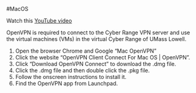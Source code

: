 #MacOS

Watch this [YouTube video](https://youtu.be/6_bjBZ8LgM4)

OpenVPN is required to connect to the Cyber Range VPN server and use the virtual machines (VMs) in the virtual Cyber Range of UMass Lowell.

1. Open the browser Chrome and Google “Mac OpenVPN” 
2. Click the website “OpenVPN Client Connect For Mac OS | OpenVPN”.
3. Click “Download OpenVPN Connect” to download the .dmg file.
4. Click the .dmg file and then double click the .pkg file.
5. Follow the onscreen instructions to install it.
6. Find the OpenVPN app from Launchpad.
